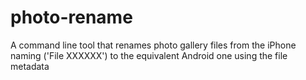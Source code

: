 # photo-rename
A command line tool that renames photo gallery files from the iPhone naming ('File XXXXXX') to the equivalent Android one using the file metadata
